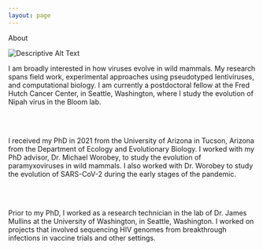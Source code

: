 ```yaml
---
layout: page
---
```



<html class=" text-slate-800 dark:bg-slate-900 dark:text-slate-400 ">
    <div class="p-4">
        <div class="flex flex-col items-center justify-center h-96 mx-auto bg-waves">
        <div class="text-center mb-4 text-6xl font-bold text-white">
            <p class="text-slate-500">About</p>
        </div>
        </div>
    </div>
    <div class="mt-8 mx-10">
        <img src="/images/pallid.jpg" alt="Descriptive Alt Text" class="float-right ml-6 mb-4 w-36 h-36 lg:w-60 lg:h-60 object-cover">
        <p class="text-left">
            I am broadly interested in how viruses evolve in wild mammals. My research spans field work, experimental approaches using pseudotyped lentiviruses, and computational biology. I am currently a postdoctoral fellow at the Fred Hutch Cancer Center, in Seattle, Washington, where I study the evolution of Nipah virus in the Bloom lab.
        </p>
        <br></br>
        <p class="text-left">
            I received my PhD in 2021 from the University of Arizona in Tucson, Arizona from the Department of Ecology and Evolutionary Biology. I worked with my PhD advisor, Dr. Michael Worobey, to study the evolution of paramyxoviruses in wild mammals. I also worked with Dr. Worobey to study the evolution of SARS-CoV-2 during the early stages of the pandemic.
        </p>
        <br></br>
        <p class="text-left">
            Prior to my PhD, I worked as a research technician in the lab of Dr. James Mullins at the University of Washington, in Seattle, Washington. I worked on projects that involved sequencing HIV genomes from breakthrough infections in vaccine trials and other settings.
        </p>
    </div>
</html>

